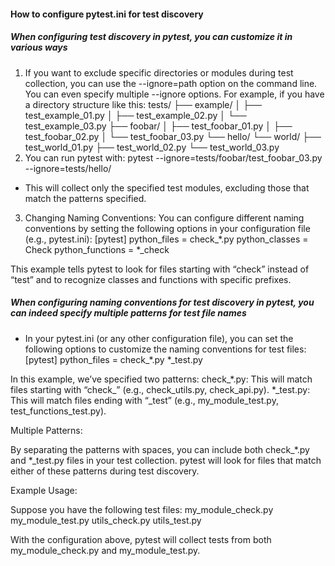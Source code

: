 #### How to configure pytest.ini for test discovery

##### When configuring test discovery in pytest, you can customize it in various ways

1) If you want to exclude specific directories or modules during test collection, you can use the --ignore=path option on the command line. You can even specify multiple --ignore options.
For example, if you have a directory structure like this:
tests/
├── example/
│   ├── test_example_01.py
│   ├── test_example_02.py
│   └── test_example_03.py
├── foobar/
│   ├── test_foobar_01.py
│   ├── test_foobar_02.py
│   └── test_foobar_03.py
└── hello/
    └── world/
        ├── test_world_01.py
        ├── test_world_02.py
        └── test_world_03.py
2) You can run pytest with:
pytest --ignore=tests/foobar/test_foobar_03.py --ignore=tests/hello/ 
- This will collect only the specified test modules, excluding those that match the patterns specified.

3) Changing Naming Conventions:
You can configure different naming conventions by setting the following options in your configuration file (e.g., pytest.ini):
[pytest]
python_files = check_*.py
python_classes = Check
python_functions = *_check

This example tells pytest to look for files starting with “check” instead of “test” and to recognize classes and functions with specific prefixes.


#####  When configuring naming conventions for test discovery in pytest, you can indeed specify multiple patterns for test file names
- In your pytest.ini (or any other configuration file), you can set the following options to customize the naming conventions for test files:
[pytest]
python_files = check_*.py *_test.py


In this example, we’ve specified two patterns:
check_*.py: This will match files starting with “check_” (e.g., check_utils.py, check_api.py).
*_test.py: This will match files ending with “_test” (e.g., my_module_test.py, test_functions_test.py).


Multiple Patterns:

By separating the patterns with spaces, you can include both check_*.py and *_test.py files in your test collection.
pytest will look for files that match either of these patterns during test discovery.

Example Usage:

Suppose you have the following test files:
my_module_check.py
my_module_test.py
utils_check.py
utils_test.py

With the configuration above, pytest will collect tests from both my_module_check.py and my_module_test.py.
